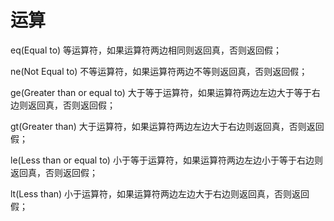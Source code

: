 # 运算


eq(Equal to)
等运算符，如果运算符两边相同则返回真，否则返回假；

ne(Not Equal to)
不等运算符，如果运算符两边不等则返回真，否则返回假；


ge(Greater than or equal to)
大于等于运算符，如果运算符两边左边大于等于右边则返回真，否则返回假；

gt(Greater than)
大于运算符，如果运算符两边左边大于右边则返回真，否则返回假；

le(Less than or equal to)
小于等于运算符，如果运算符两边左边小于等于右边则返回真，否则返回假；

lt(Less than)
小于运算符，如果运算符两边左边大于右边则返回真，否则返回假；

